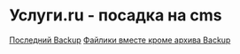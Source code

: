 # Услуги.ru - посадка на cms
[Последний Backup](https://dropmefiles.com/Inr0m)
[Файлики вместе кроме архива Backup](https://dropmefiles.com/5oFff)
